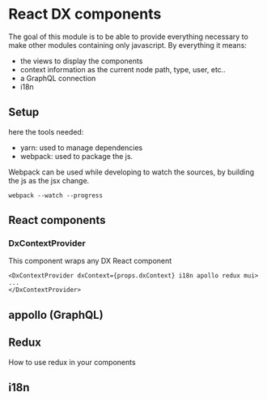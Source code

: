 # React DX components
The goal of this module is to be able to provide everything necessary to make other modules containing only javascript.
By everything it means:
- the views to display the components
- context information as the current node path, type, user, etc..
- a GraphQL connection 
- i18n

## Setup

here the tools needed:
- yarn: used to manage dependencies 
- webpack: used to package the js. 

Webpack can be used while developing to watch the sources, by building the js as the jsx change.

``` webpack --watch --progress ```

## React components
### DxContextProvider
This component wraps any DX React component 

```
<DxContextProvider dxContext={props.dxContext} i18n apollo redux mui>
...
</DxContextProvider>
```

## appollo (GraphQL)

## Redux
How to use redux in your components

## i18n
